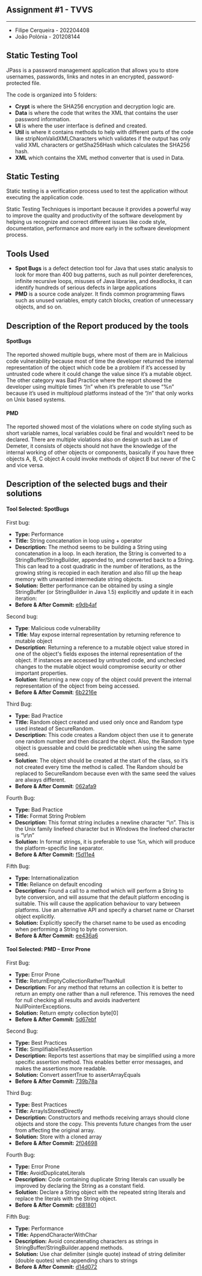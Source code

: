 ## Assignment #1 - TVVS

---

- Filipe Cerqueira - 202204408
- João Polónia - 201208144

## Static Testing Tool

JPass is a password management application that allows you to store usernames, passwords, links and notes in an encrypted, password-protected file.

The code is organized into 5 folders:

- **Crypt** is where the SHA256 encryption and decryption logic are.
- **Data** is where the code that writes the XML that contains the user password information.
- **UI** is where the user interface is defined and created.
- **Util** is where it contains methods to help with different parts of the code like stripNonValidXMLCharacters which validates if the output has only valid XML characters or getSha256Hash which calculates the SHA256 hash.
- **XML** which contains the XML method converter that is used in Data.

## Static Testing

Static testing is a verification process used to test the application without executing the application code.

Static Testing Techniques is important because it provides a powerful way to improve the quality and productivity of the software development by helping us recognize and correct different issues like code style, documentation, performance and more early in the software development process.

## Tools Used

- **Spot Bugs** is a defect detection tool for Java that uses static analysis to look for more than 400 bug patterns, such as null pointer dereferences, infinite recursive loops, misuses of Java libraries, and deadlocks, it can identify hundreds of serious defects in large applications
- **PMD** is a source code analyzer. It finds common programming flaws such as unused variables, empty catch blocks, creation of unnecessary objects, and so on.


## Description of the Report produced by the tools

#### SpotBugs

The reported showed multiple bugs, where most of them are in Malicious code vulnerability because most of time the developer returned the internal representation of the object which code be a problem if it’s accessed by untrusted code where it could change the value since it’s a mutable object. The other category was Bad Practice where the report showed the developer using multiple times “/n” when it’s preferable to use “%n” because it’s used in multiploud platforms instead of the “/n” that only works on Unix based systems.

#### PMD

The reported showed most of the violations where on code styling such as short variable names, local variables could be final and wouldn’t need to be declared. There are multiple violations also on design such as Law of Demeter, it consists of objects should not have the knowledge of the internal working of other objects or components, basically if you have three objects A, B, C object A could invoke methods of object B but never of the C and vice versa.

## Description of the selected bugs and their solutions

#### Tool Selected: SpotBugs

First bug:

- **Type:** Performance
- **Title:** String concatenation in loop using + operator
- **Description:** The method seems to be building a String using concatenation in a loop. In each iteration, the String is converted to a StringBuffer/StringBuilder, appended to, and converted back to a String. This can lead to a cost quadratic in the number of iterations, as the growing string is recopied in each iteration and also fill up the heap memory with unwanted intermediate string objects.
- **Solution:** Better performance can be obtained by using a single StringBuffer (or StringBuilder in Java 1.5) explicitly and update it in each iteration:
- **Before & After Commit:** [e9db4af](https://github.com/jose/jpass/commit/e9db4af68b11b14eee55a68df9d3db29bd928c62)

Second bug:

- **Type**: Malicious code vulnerability
- **Title**: May expose internal representation by returning reference to mutable object
- **Description**: Returning a reference to a mutable object value stored in one of the object's fields exposes the internal representation of the object.  If instances are accessed by untrusted code, and unchecked changes to the mutable object would compromise security or other important properties.
- **Solution**: Returning a new copy of the object could prevent the internal representation of the object from being accessed.
- **Before & After Commit**: [6b2216e](https://github.com/jose/jpass/commit/6b2216e2090fc2ed169bc4cb3ce29422b4ebfd5a)

Third Bug:

- **Type:** Bad Practice
- **Title:** Random object created and used only once and Random type used instead of SecureRandom.
- **Description:** This code creates a Random object then use it to generate one random number and then discard the object. Also, the Random type object is guessable and could be predictable when using the same seed.
- **Solution**: The object should be created at the start of the class, so it’s not created every time the method is called. The Random should be replaced to SecureRandom because even with the same seed the values are always different.
- **Before & After Commit**: [062afa9](https://github.com/jose/jpass/commit/062afa935a33d3b227fa2419c328a3f8ac5f9c03)

Fourth Bug:

- **Type:** Bad Practice
- **Title:** Format String Problem
- **Description:** This format string includes a newline character “\n”. This is the Unix family linefeed character but in Windows the linefeed character is “\r\n”
- **Solution:** In format strings, it is preferable to use %n, which will produce the platform-specific line separator.
- **Before & After Commit:** [f5d11e4](https://github.com/jose/jpass/commit/f5d11e40e36b2ba93c4caa69fc89f682ebe0baf3)

Fifth Bug:

- **Type:** Internationalization
- **Title:** Reliance on default encoding
- **Description:** Found a call to a method which will perform a String to byte conversion, and will assume that the default platform encoding is suitable. This will cause the application behaviour to vary between platforms. Use an alternative API and specify a charset name or Charset object explicitly.
- **Solution:** Explicitly specify the charset name to be used as encoding when performing a String to byte conversion.
- **Before & After Commit:** [ee436a6](https://github.com/jose/jpass/commit/ee436a6db7176a8e42afcabf259786389999289e)

#### Tool Selected: PMD – Error Prone

First Bug:

- **Type:** Error Prone
- **Title:** ReturnEmptyCollectionRatherThanNull
- **Description:** For any method that returns an collection it is better to return an empty one rather than a null reference. This removes the need for null checking all results and avoids inadvertent NullPointerExceptions.
- **Solution:** Return empty collection byte[0]
- **Before & After Commit:** [5d67ebf](https://github.com/jose/jpass/commit/5d67ebfa82f2164fcae22449ee555ac0404638b3)

Second Bug:

- **Type:** Best Practices
- **Title:** SimplifiableTestAssertion
- **Description:** Reports test assertions that may be simplified using a more specific assertion method. This enables better error messages, and makes the assertions more readable.
- **Solution:** Convert assertTrue to assertArrayEquals
- **Before & After Commit:** [739b78a](https://github.com/jose/jpass/commit/739b78aa7fafb6ff5129b30b87d0bb5c6e1cf087)

Third Bug:

- **Type:** Best Practices
- **Title:** ArrayIsStoredDirectly
- **Description:** Constructors and methods receiving arrays should clone objects and store the copy. This prevents future changes from the user from affecting the original array.
- **Solution:** Store with a cloned array
- **Before & After Commit:** [2f04698](https://github.com/jose/jpass/commit/2f04698e88ec53ee470adc8a1b8b394f43906c3d)

Fourth Bug:

- **Type:** Error Prone
- **Title:** AvoidDuplicateLiterals
- **Description:** Code containing duplicate String literals can usually be improved by declaring the String as a constant field.
- **Solution:** Declare a String object with the repeated string literals and replace the literals with the String object.
- **Before & After Commit:** [c681801](https://github.com/jose/jpass/commit/c681801c27902b2a99da56fe5d0bdea38f6f06db)

Fifth Bug:

- **Type:** Performance
- **Title:** AppendCharacterWithChar
- **Description:** Avoid concatenating characters as strings in StringBuffer/StringBuilder.append methods.
- **Solution:** Use char delimiter (single quote) instead of string delimiter (double quotes) when appending chars to strings  
- **Before & After Commit:** [d14d072](https://github.com/jose/jpass/commit/d14d072c0a74ac6288afa984f455da5d72f879b0)

 